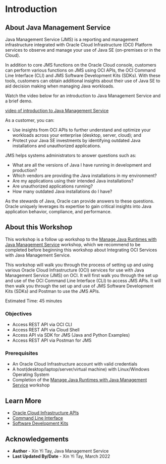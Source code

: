 # Introduction

## About Java Management Service

Java Management Service (JMS) is a reporting and management infrastructure integrated with Oracle Cloud Infrastructure (OCI) Platform services to observe and manage your use of Java SE (on-premises or in the Cloud).

In addition to core JMS functions on the Oracle Cloud console, customers can perform various functions on JMS using OCI APIs, the OCI Command Line Interface (CLI) and JMS Software Development Kits (SDKs). With these tools, customers can obtain additional insights about their use of Java SE to aid decision making when managing Java workloads.

Watch the video below for an introduction to Java Management Service and a brief demo.

[video of introduction to Java Management Service](youtube:YCgJxqvglCI)

As a customer, you can:

- Use insights from OCI APIs to further understand and optimize your workloads across your enterprise (desktop, server, cloud); and
- Protect your Java SE investments by identifying outdated Java installations and unauthorized applications.

JMS helps systems administrators to answer questions such as:

- What are all the versions of Java I have running in development and production?
- Which vendors are providing the Java installations in my environment?
- Are my applications using their intended Java installations?
- Are unauthorized applications running?
- How many outdated Java installations do I have?

As the stewards of Java, Oracle can provide answers to these questions. Oracle uniquely leverages its expertise to gain critical insights into Java application behavior, compliance, and performance.

## About this Workshop

This workshop is a follow up workshop to the [Manage Java Runtimes with Java Management Service](../../java-management/workshops/freetier/index.html?lab=introduction/introduction) workshop, which we recommend to be completed before beginning this workshop about Integrating OCI Services with Java Management Service.

This workshop will walk you through the process of setting up and using various Oracle Cloud Infrastructure (OCI) services for use with Java Management Service (JMS) on OCI. It will first walk you through the set up and use of the OCI Command Line Interface (CLI) to access JMS APIs. It will then walk you through the set up and use of JMS Software Development Kits (SDKs) and Postman to use the JMS APIs.


Estimated Time: 45 minutes

### Objectives
* Access REST API via OCI CLI
* Access REST API via Cloud Shell
* Access API via SDK for JMS (Java and Python Examples)
* Access REST API via Postman for JMS

### Prerequisites

* An Oracle Cloud Infrastructure account with valid credentials
* A host(desktop/laptop/server/virtual machine) with Linux/Windows Operating System
* Completion of the [Manage Java Runtimes with Java Management Service](../../java-management/workshops/freetier/index.html?lab=introduction/introduction) workshop

## Learn More

* [Oracle Cloud Infrastructure APIs](https://docs.oracle.com/en-us/iaas/Content/API/Concepts/usingapi.htm)
* [Command Line Interface](https://docs.oracle.com/en-us/iaas/Content/API/Concepts/cliconcepts.htm)
* [Software Development Kits](https://docs.oracle.com/en-us/iaas/Content/API/Concepts/sdks.htm)

## Acknowledgements

* **Author** - Xin Yi Tay, Java Management Service
* **Last Updated By/Date** - Xin Yi Tay, March 2022
